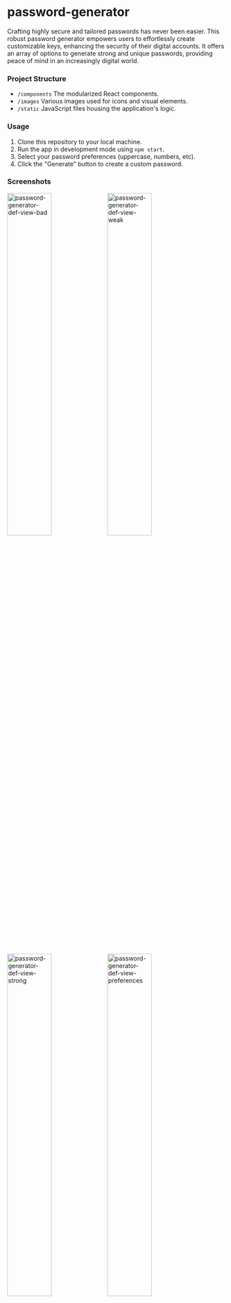 # password-generator
Crafting highly secure and tailored passwords has never been easier. This robust password generator empowers users to effortlessly create customizable keys, enhancing the security of their digital accounts. It offers an array of options to generate strong and unique passwords, providing peace of mind in an increasingly digital world.

### Project Structure
- `/components`  The modularized React components.
- `/images` Various images used for icons and visual elements.
- `/static` JavaScript files housing the application's logic.

### Usage
1. Clone this repository to your local machine.
2. Run the app in development mode using `npm start`.
3. Select your password preferences (uppercase, numbers, etc).
4. Click the "Generate" button to create a custom password.

### Screenshots
<img src="https://github.com/jegirhiny/password-generator/assets/93138298/81fee772-db51-424e-bbaf-4afef3805f99" width="45%" alt="password-generator-def-view-bad">
<img src="https://github.com/jegirhiny/password-generator/assets/93138298/98d32326-7338-4851-b51b-7873906734ff" width="45%" alt="password-generator-def-view-weak">
<img src="https://github.com/jegirhiny/password-generator/assets/93138298/e28c89a5-d8c0-4df7-92b3-31e19979286a" width="45%" alt="password-generator-def-view-strong">
<img src="https://github.com/jegirhiny/password-generator/assets/93138298/13746ab5-892e-4545-97c0-ce05e45537db" width="45%" alt="password-generator-def-view-preferences">

### Features
- **Dynamic Display**: Visualize the generated password in real-time, adapting to your preferences.
- **Customizable Preferences**: Tailor your passwords by selecting preferences such as numbers, and symbols.
- **Copy to Clipboard**: Copy your generated password with a single click for quick and convenient usage.
- **Generate Button**: Generate similar passwords by clicking the "Generate" button.

### Technologies
- **React**: Powers dynamic user interfaces.
- **JavaScript**: Drives app logic and interactivity.
- **HTML/CSS**: Constructs structure and stylish presentation.
